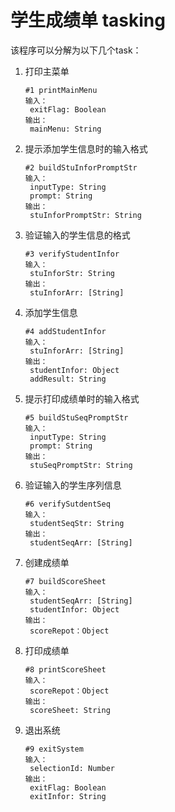 # 学生成绩单 tasking

该程序可以分解为以下几个task：

1. 打印主菜单

   ```
   #1 printMainMenu
   输入：
   	exitFlag: Boolean
   输出：
   	mainMenu: String
   ```

2. 提示添加学生信息时的输入格式

   ```
   #2 buildStuInforPromptStr
   输入：
   	inputType: String
   	prompt: String
   输出：
   	stuInforPromptStr: String
   ```

3. 验证输入的学生信息的格式

   ```
   #3 verifyStudentInfor
   输入：
   	stuInforStr: String
   输出：
   	stuInforArr: [String]
   ```

4. 添加学生信息

   ```
   #4 addStudentInfor
   输入：
   	stuInforArr: [String]
   输出：
   	studentInfor: Object
   	addResult: String
   ```

5. 提示打印成绩单时的输入格式

   ```
   #5 buildStuSeqPromptStr
   输入：
   	inputType: String
   	prompt: String
   输出：
   	stuSeqPromptStr: String
   ```

6. 验证输入的学生序列信息

   ```
   #6 verifySutdentSeq
   输入：
   	studentSeqStr: String
   输出：
   	studentSeqArr: [String]
   ```

7. 创建成绩单

   ```
   #7 buildScoreSheet
   输入：
   	studentSeqArr: [String]
   	studentInfor: Object
   输出：
   	scoreRepot：Object
   ```

8. 打印成绩单

   ```
   #8 printScoreSheet
   输入：
   	scoreRepot：Object
   输出：
   	scoreSheet: String
   ```

9. 退出系统

   ```
   #9 exitSystem
   输入：
   	selectionId: Number
   输出：
   	exitFlag: Boolean
   	exitInfor: String
   ```
